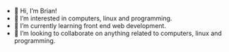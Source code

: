 - 👋 Hi, I’m Brian!
- 👀 I’m interested in computers, linux and programming.
- 🌱 I’m currently learning front end web development.
- 💞️ I’m looking to collaborate on anything related to computers, linux and programming.
